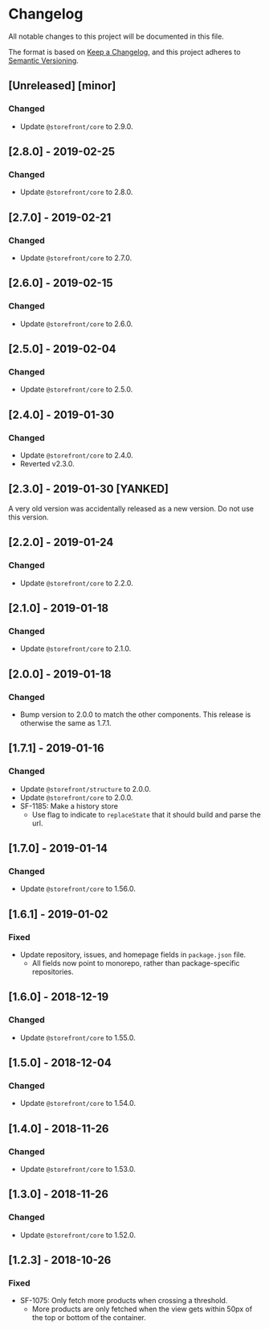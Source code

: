 # Changelog
All notable changes to this project will be documented in this file.

The format is based on [Keep a Changelog](https://keepachangelog.com/en/1.0.0/),
and this project adheres to [Semantic Versioning](https://semver.org/spec/v2.0.0.html).

## [Unreleased] [minor]
### Changed
- Update `@storefront/core` to 2.9.0.

## [2.8.0] - 2019-02-25
### Changed
- Update `@storefront/core` to 2.8.0.

## [2.7.0] - 2019-02-21
### Changed
- Update `@storefront/core` to 2.7.0.

## [2.6.0] - 2019-02-15
### Changed
- Update `@storefront/core` to 2.6.0.

## [2.5.0] - 2019-02-04
### Changed
- Update `@storefront/core` to 2.5.0.

## [2.4.0] - 2019-01-30
### Changed
- Update `@storefront/core` to 2.4.0.
- Reverted v2.3.0.

## [2.3.0] - 2019-01-30 [YANKED]
A very old version was accidentally released as a new version. Do not use this version.

## [2.2.0] - 2019-01-24
### Changed
- Update `@storefront/core` to 2.2.0.

## [2.1.0] - 2019-01-18
### Changed
- Update `@storefront/core` to 2.1.0.

## [2.0.0] - 2019-01-18
### Changed
- Bump version to 2.0.0 to match the other components. This release is otherwise the same as 1.7.1.

## [1.7.1] - 2019-01-16
### Changed
- Update `@storefront/structure` to 2.0.0.
- Update `@storefront/core` to 2.0.0.
- SF-1185: Make a history store
  - Use flag to indicate to `replaceState` that it should build and parse the url.

## [1.7.0] - 2019-01-14
### Changed
- Update `@storefront/core` to 1.56.0.

## [1.6.1] - 2019-01-02
### Fixed
- Update repository, issues, and homepage fields in `package.json` file.
  - All fields now point to monorepo, rather than package-specific repositories.

## [1.6.0] - 2018-12-19
### Changed
- Update `@storefront/core` to 1.55.0.

## [1.5.0] - 2018-12-04
### Changed
- Update `@storefront/core` to 1.54.0.

## [1.4.0] - 2018-11-26
### Changed
- Update `@storefront/core` to 1.53.0.

## [1.3.0] - 2018-11-26
### Changed
- Update `@storefront/core` to 1.52.0.

## [1.2.3] - 2018-10-26
### Fixed
- SF-1075: Only fetch more products when crossing a threshold.
  - More products are only fetched when the view gets within 50px of the top or bottom of the container.

